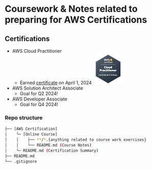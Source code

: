 # Coursework & Notes related to preparing for AWS Certifications

## Certifications
- AWS Cloud Practitioner
  - Earned [certificate](https://www.credly.com/badges/18aa6c05-841b-448f-8701-73649e1e39f2) on April 1, 2024
  ![AWS Cloud Practitioner](./assets/aws-certified-cloud-practitioner.png) 
- AWS Solution Architect Associate
  - Goal for Q2 2024!
- AWS Developer Associate
  - Goal for Q4 2024!

### Repo structure
```bash
├── [AWS Certification]
│    └─ [Online Course]
│    │    ├── **/*.{anything related to course work exercises}
│    │    └── README.md (Course Notes)
│    └─ README.md (Certification Summary)
├── README.md
└── .gitignore
```
